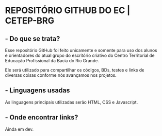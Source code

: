 # REPOSITÓRIO GITHUB DO EC | CETEP-BRG

## - Do que se trata?

Esse repositório GitHub foi feito unicamente e somente para uso dos alunos e orientadores do atual grupo do escritório criativo do Centro Territorial de Educação Profissional da Bacia do Rio Grande.

Ele será utilizado para compartilhar os códigos, BDs, testes e links de diversas coisas conforme nós avançamos nos projetos.

## - Linguagens usadas

As linguagens principais utilizadas serão HTML, CSS e Javascript.

## - Onde encontrar links?
   
   Ainda em dev.
